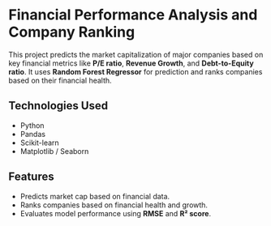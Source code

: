 # Financial Performance Analysis and Company Ranking

This project predicts the market capitalization of major companies based on key financial metrics like **P/E ratio**, **Revenue Growth**, and **Debt-to-Equity ratio**. It uses **Random Forest Regressor** for prediction and ranks companies based on their financial health.

## Technologies Used

- Python
- Pandas
- Scikit-learn
- Matplotlib / Seaborn

## Features

- Predicts market cap based on financial data.
- Ranks companies based on financial health and growth.
- Evaluates model performance using **RMSE** and **R² score**.


